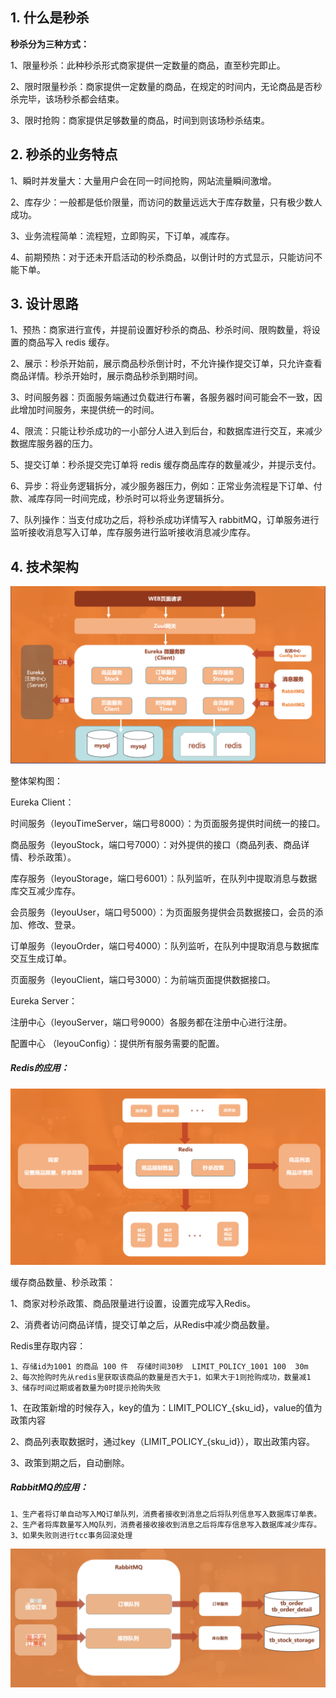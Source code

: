 

## 1. 什么是秒杀

**秒杀分为三种方式：**

1、限量秒杀：此种秒杀形式商家提供一定数量的商品，直至秒完即止。

2、限时限量秒杀：商家提供一定数量的商品，在规定的时间内，无论商品是否秒杀完毕，该场秒杀都会结束。

3、限时抢购：商家提供足够数量的商品，时间到则该场秒杀结束。

## 2. 秒杀的业务特点

1、瞬时并发量大：大量用户会在同一时间抢购，网站流量瞬间激增。

2、库存少：一般都是低价限量，而访问的数量远远大于库存数量，只有极少数人成功。

3、业务流程简单：流程短，立即购买，下订单，减库存。

4、前期预热：对于还未开启活动的秒杀商品，以倒计时的方式显示，只能访问不能下单。

## 3. 设计思路

1、预热：商家进行宣传，并提前设置好秒杀的商品、秒杀时间、限购数量，将设置的商品写入 redis 缓存。

2、展示：秒杀开始前，展示商品秒杀倒计时，不允许操作提交订单，只允许查看商品详情。秒杀开始时，展示商品秒杀到期时间。

3、时间服务器：页面服务端通过负载进行布署，各服务器时间可能会不一致，因此增加时间服务，来提供统一的时间。

4、限流：只能让秒杀成功的一小部分人进入到后台，和数据库进行交互，来减少数据库服务器的压力。

5、提交订单：秒杀提交完订单将 redis 缓存商品库存的数量减少，并提示支付。

6、异步：将业务逻辑拆分，减少服务器压力，例如：正常业务流程是下订单、付款、减库存同一时间完成，秒杀时可以将业务逻辑拆分。

7、队列操作：当支付成功之后，将秒杀成功详情写入 rabbitMQ，订单服务进行监听接收消息写入订单，库存服务进行监听接收消息减少库存。

## 4. 技术架构

![架构](./img/架构.png)

整体架构图：

Eureka Client：

时间服务（leyouTimeServer，端口号8000）：为页面服务提供时间统一的接口。

商品服务（leyouStock，端口号7000）：对外提供的接口（商品列表、商品详情、秒杀政策）。

库存服务（leyouStorage，端口号6001）：队列监听，在队列中提取消息与数据库交互减少库存。

会员服务（leyouUser，端口号5000）：为页面服务提供会员数据接口，会员的添加、修改、登录。

订单服务（leyouOrder，端口号4000）：队列监听，在队列中提取消息与数据库交互生成订单。

页面服务（leyouClient，端口号3000）：为前端页面提供数据接口。

Eureka Server：

注册中心（leyouServer，端口号9000）各服务都在注册中心进行注册。

配置中心 （leyouConfig）：提供所有服务需要的配置。

##### Redis的应用：

![redis](./img/redis.png)

缓存商品数量、秒杀政策：

1、商家对秒杀政策、商品限量进行设置，设置完成写入Redis。

2、消费者访问商品详情，提交订单之后，从Redis中减少商品数量。

Redis里存取内容：

```
1、存储id为1001 的商品 100 件  存储时间30秒  LIMIT_POLICY_1001 100  30m 
2、每次抢购时先从redis里获取该商品的数量是否大于1，如果大于1则抢购成功，数量减1
3、储存时间过期或者数量为0时提示抢购失败
```

1、在政策新增的时候存入，key的值为：LIMIT_POLICY_{sku_id}，value的值为政策内容

2、商品列表取数据时，通过key（LIMIT_POLICY_{sku_id}），取出政策内容。

3、政策到期之后，自动删除。

##### RabbitMQ的应用：

```
1、生产者将订单自动写入MQ订单队列，消费者接收到消息之后将队列信息写入数据库订单表。
2、生产者将库数量写入MQ队列，消费者接收接收到消息之后将库存信息写入数据库减少库存。
3、如果失败则进行tcc事务回滚处理
```

![image-20210129120626989](img/image-20210129120626989.png)


